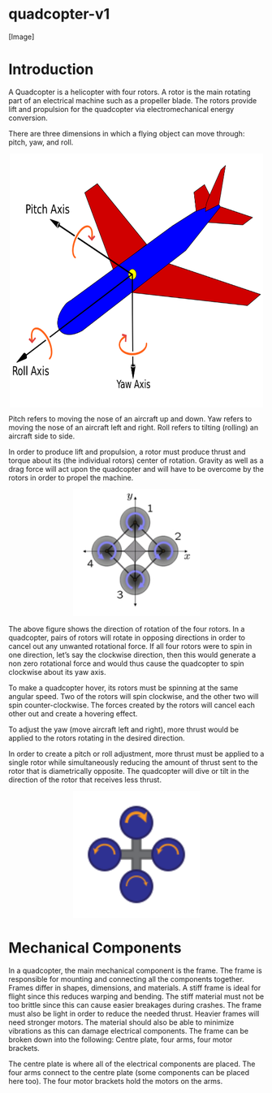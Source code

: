 # quadcopter-v1

[Image]

# Introduction

A Quadcopter is a helicopter with four rotors. A rotor is the main rotating part of an electrical machine such as a propeller blade. The rotors provide lift and propulsion for the quadcopter via electromechanical energy conversion. 

There are three dimensions in which a flying object can move through: pitch, yaw, and roll.

<p align="center">
<img src="axis.png" width="500px" height="500px" align="center">
</p>

Pitch refers to moving the nose of an aircraft up and down.
Yaw refers to moving the nose of an aircraft left and right.
Roll refers to tilting (rolling) an aircraft side to side.

In order to produce lift and propulsion, a rotor must produce thrust and torque about its (the individual rotors) center of rotation. Gravity as well as a drag force will act upon the quadcopter and will have to be overcome by the rotors in order to propel the machine. 

<p align="center">
<img src="rotors.png" width="250px" height="250px">
</p>

The above figure shows the direction of rotation of the four rotors. In a quadcopter, pairs of rotors will rotate in opposing directions in order to cancel out any unwanted rotational force. If all four rotors were to spin in one direction, let’s say the clockwise direction, then this would generate a non zero rotational force and would thus cause the quadcopter to spin clockwise about its yaw axis. 

To make a quadcopter hover, its rotors must be spinning at the same angular speed. Two of the rotors will spin clockwise, and the other two will spin counter-clockwise. The forces created by the rotors will cancel each other out and create a hovering effect. 

To adjust the yaw (move aircraft left and right), more thrust would be applied to the rotors rotating in the desired direction.

In order to create a pitch or roll adjustment, more thrust must be applied to a single rotor while simultaneously reducing the amount of thrust sent to the rotor that is diametrically opposite. The quadcopter will dive or tilt in the direction of the rotor that receives less thrust. 

<p align="center">
<img src="quadrotor-pitch.png" width="250px" height="250px">
</p>

# Mechanical Components

In a quadcopter, the main mechanical component is the frame. The frame is responsible for mounting and connecting all the components together. Frames differ in shapes, dimensions, and materials. A stiff frame is ideal for flight since this reduces warping and bending. The stiff material must not be too brittle since this can cause easier breakages during crashes. The frame must also be light in order to reduce the needed thrust. Heavier frames will need stronger motors. The material should also be able to minimize vibrations as this can damage electrical components. The frame can be broken down into the following: Centre plate, four arms, four motor brackets.

The centre plate is where all of the electrical components are placed.
The four arms connect to the centre plate (some components can be placed here too).
The four motor brackets hold the motors on the arms. 
